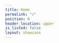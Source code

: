 ```yaml
---
title: Home
permalink: "/"
position: 0
header_location: upper
is_listed: false
layout: showcase
---
```


